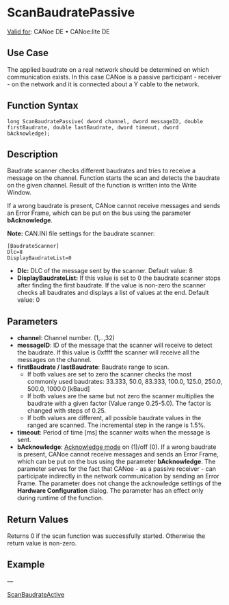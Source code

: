 # ScanBaudratePassive

[Valid for](../../../Shared/FeatureAvailability.md): CANoe DE • CANoe:lite DE

## Use Case

The applied baudrate on a real network should be determined on which communication exists. In this case CANoe is a passive participant - receiver - on the network and it is connected about a Y cable to the network.

## Function Syntax

```
long ScanBaudratePassive( dword channel, dword messageID, double firstBaudrate, double lastBaudrate, dword timeout, dword bAcknowledge);
```

## Description

Baudrate scanner checks different baudrates and tries to receive a message on the channel. Function starts the scan and detects the baudrate on the given channel. Result of the function is written into the Write Window.

If a wrong baudrate is present, CANoe cannot receive messages and sends an Error Frame, which can be put on the bus using the parameter **bAcknowledge**.

**Note:** CAN.INI file settings for the baudrate scanner:

```
[BaudrateScanner]
Dlc=8
DisplayBaudrateList=0
```

- **Dlc:** DLC of the message sent by the scanner. Default value: 8
- **DisplayBaudrateList:** If this value is set to 0 the baudrate scanner stops after finding the first baudrate. If the value is non-zero the scanner checks all baudrates and displays a list of values at the end. Default value: 0

## Parameters

- **channel**: Channel number. (1,..,32)
- **messageID**: ID of the message that the scanner will receive to detect the baudrate. If this value is 0xffff the scanner will receive all the messages on the channel.
- **firstBaudrate / lastBaudrate**: Baudrate range to scan.
  - If both values are set to zero the scanner checks the most commonly used baudrates: 33.333, 50.0, 83.333, 100.0, 125.0, 250.0, 500.0, 1000.0 [kBaud]
  - If both values are the same but not zero the scanner multiplies the baudrate with a given factor (Value range 0.25-5.0). The factor is changed with steps of 0.25.
  - If both values are different, all possible baudrate values in the ranged are scanned. The incremental step in the range is 1.5%.
- **timeout**: Period of time [ms] the scanner waits when the message is sent.
- **bAcknowledge**: [Acknowledge mode](../../../CANoeCANalyzer/Ribbon/Hardware/NetworkHardware/NetworkHardwareCANControllerConfiguration.md) on (1)/off (0). If a wrong baudrate is present, CANoe cannot receive messages and sends an Error Frame, which can be put on the bus using the parameter **bAcknowledge**. The parameter serves for the fact that CANoe - as a passive receiver - can participate indirectly in the network communication by sending an Error Frame. The parameter does not change the acknowledge settings of the **Hardware Configuration** dialog. The parameter has an effect only during runtime of the function.

## Return Values

Returns 0 if the scan function was successfully started. Otherwise the return value is non-zero.

## Example

—

[ScanBaudrateActive](CAPLfunctionScanBaudrateActive.md)
